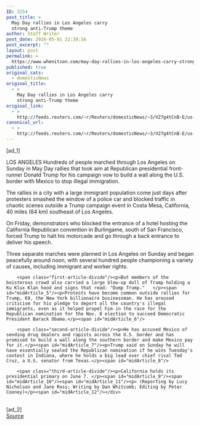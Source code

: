 ```yaml
---
ID: 3254
post_title: >
  May Day rallies in Los Angeles carry
  strong anti-Trump theme
author: Staff Writer
post_date: 2016-05-01 22:38:16
post_excerpt: ""
layout: post
permalink: >
  https://www.whenitson.com/may-day-rallies-in-los-angeles-carry-strong-anti-trump-theme/
published: true
original_cats:
  - domesticNews
original_title:
  - >
    May Day rallies in Los Angeles carry
    strong anti-Trump theme
original_link:
  - >
    http://feeds.reuters.com/~r/Reuters/domesticNews/~3/V27g4tCnB-E/us-usa-electon-trump-protest-idUSKCN0XS1LK
canonical_url:
  - >
    http://feeds.reuters.com/~r/Reuters/domesticNews/~3/V27g4tCnB-E/us-usa-electon-trump-protest-idUSKCN0XS1LK
---
```

 [ad_1]
<br><div id="articleText">
<span id="midArticle_start"/>

<span id="midArticle_0"/><span class="focusParagraph" readability="4"><p><span class="articleLocation">LOS ANGELES</span> Hundreds of people marched through Los Angeles on Sunday in May Day rallies that took aim at Republican presidential front-runner Donald Trump for his campaign vow to build a wall along the U.S. border with Mexico to stop illegal immigration.</p></span><span id="midArticle_1"/><p>The rallies in a city with a large immigrant population come just days after protesters smashed the window of a police car and blocked traffic in chaotic scenes outside a Trump campaign event in Costa Mesa, California, 40 miles (64 km) southeast of Los Angeles.</p><span id="midArticle_2"/><p>On Friday, demonstrators who blocked the entrance of a hotel hosting the California Republican convention in Burlingame, south of San Francisco, forced Trump to halt his motorcade and go through a back entrance to deliver his speech.</p><span id="midArticle_3"/><p>Three separate marches were planned in Los Angeles on Sunday and began peacefully around noon, with several hundred people championing a variety of causes, including immigrant and worker rights. </p><span id="midArticle_4"/>
        
        <span class="first-article-divide"/><p>But members of the boisterous crowd also carried a large blow-up doll of Trump holding a Ku Klux Klan hood and signs that read: "Dump Trump."   </p><span id="midArticle_5"/><p>Protests have become common outside rallies for Trump, 69, the New York billionaire businessman. He has aroused criticism for his pledge to deport all the country's illegal immigrants, even as it helped propel him in the race for the Republican nomination for the Nov. 8 election to succeed Democratic President Barack Obama.</p><span id="midArticle_6"/>
        
        <span class="second-article-divide"/><p>He has accused Mexico of sending drug dealers and rapists across the U.S. border and has promised to build a wall along the southern border and make Mexico pay for it.</p><span id="midArticle_7"/><p>Trump said on Sunday he will have essentially sealed the Republican nomination if he wins Tuesday's contest in Indiana, where he holds a big lead over chief rival Ted Cruz, a U.S. senator from Texas.</p><span id="midArticle_8"/>
        
        <span class="third-article-divide"/><p>California holds its presidential primary on June 7. </p><span id="midArticle_9"/><span id="midArticle_10"/><span id="midArticle_11"/><p> (Reporting by Lucy Nicholson and Jane Ross; Writing by Dan Whitcomb; Editing by Peter Cooney)</p><span id="midArticle_12"/></div>
<br>[ad_2]
<br><a href="http://feeds.reuters.com/~r/Reuters/domesticNews/~3/V27g4tCnB-E/us-usa-electon-trump-protest-idUSKCN0XS1LK">Source </a>